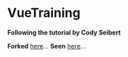 # VueTraining

**Following the tutorial by Cody Seibert**

**Forked** [here](https://github.com/codyseibert/tab-tracker)...
**Seen** [here](https://www.youtube.com/watch?v=Fa4cRMaTDUI)...

